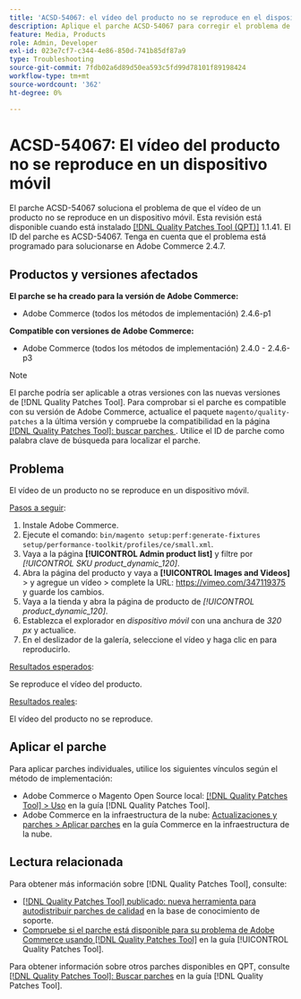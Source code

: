 ```yaml
---
title: 'ACSD-54067: el vídeo del producto no se reproduce en el dispositivo móvil'
description: Aplique el parche ACSD-54067 para corregir el problema de Adobe Commerce en el que un vídeo del producto no se reproduce en un dispositivo móvil.
feature: Media, Products
role: Admin, Developer
exl-id: 023e7cf7-c344-4e86-850d-741b85df87a9
type: Troubleshooting
source-git-commit: 7fdb02a6d89d50ea593c5fd99d78101f89198424
workflow-type: tm+mt
source-wordcount: '362'
ht-degree: 0%

---
```


# ACSD-54067: El vídeo del producto no se reproduce en un dispositivo móvil

El parche ACSD-54067 soluciona el problema de que el vídeo de un producto no se reproduce en un dispositivo móvil. Esta revisión está disponible cuando está instalado [[!DNL Quality Patches Tool (QPT)]](https://experienceleague.adobe.com/en/docs/commerce-operations/tools/quality-patches-tool/quality-patches-tool-to-self-serve-quality-patches) 1.1.41. El ID del parche es ACSD-54067. Tenga en cuenta que el problema está programado para solucionarse en Adobe Commerce 2.4.7.

## Productos y versiones afectados

**El parche se ha creado para la versión de Adobe Commerce:**

* Adobe Commerce (todos los métodos de implementación) 2.4.6-p1

**Compatible con versiones de Adobe Commerce:**

* Adobe Commerce (todos los métodos de implementación) 2.4.0 - 2.4.6-p3

>[!NOTE]
>
>El parche podría ser aplicable a otras versiones con las nuevas versiones de [!DNL Quality Patches Tool]. Para comprobar si el parche es compatible con su versión de Adobe Commerce, actualice el paquete `magento/quality-patches` a la última versión y compruebe la compatibilidad en la página [[!DNL Quality Patches Tool]: buscar parches ](https://experienceleague.adobe.com/tools/commerce-quality-patches/index.html). Utilice el ID de parche como palabra clave de búsqueda para localizar el parche.

## Problema

El vídeo de un producto no se reproduce en un dispositivo móvil.

<u>Pasos a seguir</u>:

1. Instale Adobe Commerce.
1. Ejecute el comando:
   `bin/magento setup:perf:generate-fixtures setup/performance-toolkit/profiles/ce/small.xml`.
1. Vaya a la página **[!UICONTROL Admin product list]** y filtre por *[!UICONTROL SKU product_dynamic_120]*.
1. Abra la página del producto y vaya a **[!UICONTROL Images and Videos]** > y agregue un vídeo > complete la URL: https://vimeo.com/347119375 y guarde los cambios.
1. Vaya a la tienda y abra la página de producto de *[!UICONTROL product_dynamic_120]*.
1. Establezca el explorador en *dispositivo móvil* con una anchura de *320 px* y actualice.
1. En el deslizador de la galería, seleccione el vídeo y haga clic en para reproducirlo.

<u>Resultados esperados</u>:

Se reproduce el vídeo del producto.

<u>Resultados reales</u>:

El vídeo del producto no se reproduce.

## Aplicar el parche

Para aplicar parches individuales, utilice los siguientes vínculos según el método de implementación:

* Adobe Commerce o Magento Open Source local: [[!DNL Quality Patches Tool] > Uso](/help/tools/quality-patches-tool/usage.md) en la guía [!DNL Quality Patches Tool].
* Adobe Commerce en la infraestructura de la nube: [Actualizaciones y parches > Aplicar parches](https://experienceleague.adobe.com/docs/commerce-cloud-service/user-guide/develop/upgrade/apply-patches.html) en la guía Commerce en la infraestructura de la nube.

## Lectura relacionada

Para obtener más información sobre [!DNL Quality Patches Tool], consulte:

* [[!DNL Quality Patches Tool] publicado: nueva herramienta para autodistribuir parches de calidad](https://experienceleague.adobe.com/en/docs/commerce-operations/tools/quality-patches-tool/quality-patches-tool-to-self-serve-quality-patches) en la base de conocimiento de soporte.
* [Compruebe si el parche está disponible para su problema de Adobe Commerce usando [!DNL Quality Patches Tool]](/help/tools/quality-patches-tool/patches-available-in-qpt/check-patch-for-magento-issue-with-magento-quality-patches.md) en la guía [!UICONTROL Quality Patches Tool].


Para obtener información sobre otros parches disponibles en QPT, consulte [[!DNL Quality Patches Tool]: Buscar parches](https://experienceleague.adobe.com/tools/commerce-quality-patches/index.html) en la guía [!DNL Quality Patches Tool].
